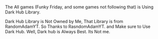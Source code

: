 The All games (Funky Friday, and some games not following that) is Using Dark Hub Library. 

Dark Hub Library is Not Owned by Me, That Library is from RandomAdamYT.
So Thanks to RasndomAdamYT. and Make sure to Use Dark Hub. Well, Dark hub is Always Best. Its Not me.
